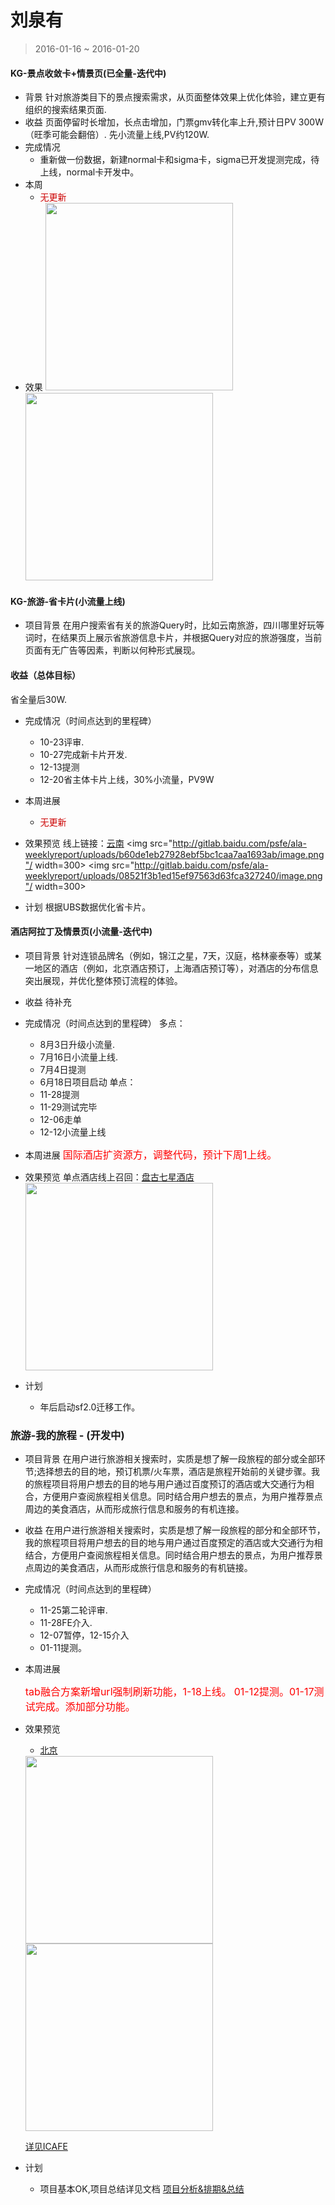 # 刘泉有

> 2016-01-16 ~ 2016-01-20

#### KG-景点收敛卡+情景页(已全量-迭代中)
- 背景
针对旅游类目下的景点搜索需求，从页面整体效果上优化体验，建立更有组织的搜索结果页面.
- 收益
页面停留时长增加，长点击增加，门票gmv转化率上升,预计日PV 300W（旺季可能会翻倍）.
先小流量上线,PV约120W.
- 完成情况
   - 重新做一份数据，新建normal卡和sigma卡，sigma已开发提测完成，待上线，normal卡开发中。
- 本周
   - <span style="color:#c00">无更新</span>
- 效果
   <img src="http://gitlab.baidu.com/psfe/ala-weeklyreport/uploads/7b32935ef073711f7f9f62bfd942408b/image.png" width=300>
   <img src="http://gitlab.baidu.com/psfe/ala-weeklyreport/raw/c773c4de3f74a5a34dfe7b6c84befa86b8b91ff9/doc/2016-11-18/img/siwenyu/p1.png" width=300>



#### KG-旅游-省卡片(小流量上线)
- 项目背景
在用户搜索省有关的旅游Query时，比如云南旅游，四川哪里好玩等词时，在结果页上展示省旅游信息卡片，并根据Query对应的旅游强度，当前页面有无广告等因素，判断以何种形式展现。
#### 收益（总体目标）
省全量后30W.
- 完成情况（时间点达到的里程碑）
	* 10-23评审.
	* 10-27完成新卡片开发.
	* 12-13提测
	* 12-20省主体卡片上线，30%小流量，PV9W

- 本周进展
	- <span style="color:#c00">无更新</span>

- 效果预览
	线上链接：[云南](https://m.baidu.com/s?word=%E4%BA%91%E5%8D%97%E6%97%85%E6%B8%B8&sid=113983)
	<img src="http://gitlab.baidu.com/psfe/ala-weeklyreport/uploads/b60de1eb27928ebf5bc1caa7aa1693ab/image.png"/ width=300>
	<img src="http://gitlab.baidu.com/psfe/ala-weeklyreport/uploads/08521f3b1ed15ef97563d63fca327240/image.png"/ width=300>

- 计划
	根据UBS数据优化省卡片。


#### 酒店阿拉丁及情景页(小流量-迭代中)
- 项目背景
针对连锁品牌名（例如，锦江之星，7天，汉庭，格林豪泰等）或某一地区的酒店（例如，北京酒店预订，上海酒店预订等），对酒店的分布信息突出展现，并优化整体预订流程的体验。
- 收益
待补充
- 完成情况（时间点达到的里程碑）
    多点：
    * 8月3日升级小流量.
    * 7月16日小流量上线.
    * 7月4日提测
    * 6月18日项目启动
	单点：
	* 11-28提测
	* 11-29测试完毕
	* 12-06走单
	* 12-12小流量上线
- 本周进展
	<font color=#f00 size=3>国际酒店扩资源方，调整代码，预计下周1上线。</font>

- 效果预览
	单点酒店线上召回：[盘古七星酒店](https://m.baidu.com/ssid=ecafd1eeb2a9b7c6353138bb06/s?word=%E7%9B%98%E5%8F%A4%E4%B8%83%E6%98%9F%E9%85%92%E5%BA%97&sid=112142)
	<img src="http://gitlab.baidu.com/psfe/ala-weeklyreport/uploads/1757696bb3b6e7fc95f7e294cddd8bb2/image.png" width=300>
- 计划
	* 年后启动sf2.0迁移工作。

### 旅游-我的旅程 - (开发中)
- 项目背景
在用户进行旅游相关搜索时，实质是想了解一段旅程的部分或全部环节;选择想去的目的地，预订机票/火车票，酒店是旅程开始前的关键步骤。我的旅程项目将用户想去的目的地与用户通过百度预订的酒店或大交通行为相合，方便用户查阅旅程相关信息。同时结合用户想去的景点，为用户推荐景点周边的美食酒店，从而形成旅行信息和服务的有机连接。
- 收益
在用户进行旅游相关搜索时，实质是想了解一段旅程的部分和全部环节，我的旅程项目将用户想去的目的地与用户通过百度预定的酒店或大交通行为相结合，方便用户查阅旅程相关信息。同时结合用户想去的景点，为用户推荐景点周边的美食酒店，从而形成旅行信息和服务的有机链接。
- 完成情况（时间点达到的里程碑）
	* 11-25第二轮评审.
    * 11-28FE介入.
	* 12-07暂停，12-15介入
	* 01-11提测。
- 本周进展

	<font color=#f00 size=3>tab融合方案新增url强制刷新功能，1-18上线。</font>
	<font color=#f00 size=3>01-12提测。01-17测试完成。添加部分功能。</font>

- 效果预览
	* [北京](http://cq01-ala-fe-4.epc.baidu.com:8003/sf?openapi=1&dspName=iphone&from_sf=1&pd=city&resource_id=4324&word=%E5%8C%97%E4%BA%AC&hide=1&apitn=tangram&top=%7B%22sfhs%22%3A2%7D&ext=%7B%22sf_tab_name%22%3A%22%E6%A6%82%E8%A7%88%22%7D&title=%E5%8C%97%E4%BA%AC&city_name=%E8%A5%BF%E5%AE%89&lid=8829795603049515464&ms=1&frsrcid=32228&frorder=3)

	<img src="http://gitlab.baidu.com/psfe/ala-weeklyreport/uploads/49da17b0af848941f45a3516d304bfe5/image.png" width=300>
	<img src="http://gitlab.baidu.com/psfe/ala-weeklyreport/uploads/c63fb8354847fd03a7af75bf457b7918/image.png" width=300>

	[详见ICAFE](http://newicafe.baidu.com/issue/1496992-5/show?from=page)

- 计划
	- 项目基本OK,项目总结详见文档 [项目分析&排期&总结](http://wiki.baidu.com/pages/viewpage.action?pageId=257328897)


